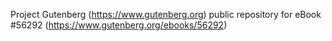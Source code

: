 Project Gutenberg (https://www.gutenberg.org) public repository for
eBook #56292 (https://www.gutenberg.org/ebooks/56292)
